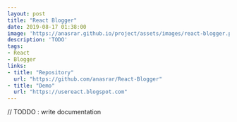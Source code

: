 ```yaml
---
layout: post
title: "React Blogger"
date: 2019-08-17 01:38:00
image: 'https://anasrar.github.io/project/assets/images/react-blogger.png'
description: 'TODO'
tags:
- React
- Blogger
links:
- title: "Repository"
  url: "https://github.com/anasrar/React-Blogger"
- title: "Demo"
  url: "https://usereact.blogspot.com"
---
```


// TODDO : write documentation